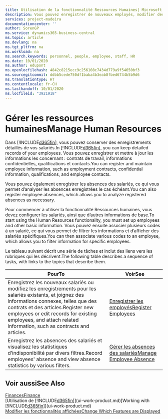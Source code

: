 ```yaml
---
title: Utilisation de la fonctionnalité Ressources Humaines| Microsoft Docs
description: Vous pouvez enregistrer de nouveaux employés, modifier des informations sur le personnel existant, et enregistrer et analyser les absences.
services: project-madeira
documentationcenter: ''
author: SorenGP
ms.service: dynamics365-business-central
ms.topic: article
ms.devlang: na
ms.tgt_pltfrm: na
ms.workload: na
ms.search.keywords: personnel, people, employee, staff, HR
ms.date: 10/01/2020
ms.author: edupont
ms.openlocfilehash: 4842c8215ecc9c256108c7434d779a9f54650bf3
ms.sourcegitcommit: ddbb5cede750df1baba4b3eab8fbed6744b5b9d6
ms.translationtype: HT
ms.contentlocale: fr-CH
ms.lasthandoff: 10/01/2020
ms.locfileid: "3921918"
---
```

# <a name="manage-human-resources"></a><span data-ttu-id="25c96-103">Gérer les ressources humaines</span><span class="sxs-lookup"><span data-stu-id="25c96-103">Manage Human Resources</span></span>
<span data-ttu-id="25c96-104">Dans [!INCLUDE[d365fin](includes/d365fin_md.md)], vous pouvez conserver des enregistrements détaillés de vos salariés.</span><span class="sxs-lookup"><span data-stu-id="25c96-104">In [!INCLUDE[d365fin](includes/d365fin_md.md)], you can keep detailed records of your employees.</span></span> <span data-ttu-id="25c96-105">Vous pouvez enregistrer et mettre à jour les informations les concernant : contrats de travail, informations confidentielles, qualifications et contacts.</span><span class="sxs-lookup"><span data-stu-id="25c96-105">You can register and maintain employee information, such as employment contracts, confidential information, qualifications, and employee contacts.</span></span>

<span data-ttu-id="25c96-106">Vous pouvez également enregistrer les absences des salariés, ce qui vous permet d’analyser les absences enregistrées le cas échéant.</span><span class="sxs-lookup"><span data-stu-id="25c96-106">You can also register employee absences, which allows you to analyze registered absences as necessary.</span></span>

<span data-ttu-id="25c96-107">Pour commencer à utiliser la fonctionnalité Ressources humaines, vous devez configurer les salariés, ainsi que d’autres informations de base.</span><span class="sxs-lookup"><span data-stu-id="25c96-107">To start using the Human Resources functionality, you must set up employees and other basic information.</span></span> <span data-ttu-id="25c96-108">Vous pouvez ensuite associer plusieurs codes à un salarié, ce qui vous permet de filtrer les informations et d’afficher des salariés spécifiques.</span><span class="sxs-lookup"><span data-stu-id="25c96-108">You can then associate various codes to an employee, which allows you to filter information for specific employees.</span></span>

<span data-ttu-id="25c96-109">Le tableau suivant décrit une série de tâches et inclut des liens vers les rubriques qui les décrivent.</span><span class="sxs-lookup"><span data-stu-id="25c96-109">The following table describes a sequence of tasks, with links to the topics that describe them.</span></span>

| <span data-ttu-id="25c96-110">Pour</span><span class="sxs-lookup"><span data-stu-id="25c96-110">To</span></span> | <span data-ttu-id="25c96-111">Voir</span><span class="sxs-lookup"><span data-stu-id="25c96-111">See</span></span> |
| --- | --- |
| <span data-ttu-id="25c96-112">Enregistrez les nouveaux salariés ou modifiez les enregistrements pour les salariés existants, et joignez des informations connexes, telles que des contrats et des articles.</span><span class="sxs-lookup"><span data-stu-id="25c96-112">Register new employees or edit records for existing employees, and attach related information, such as contracts and articles.</span></span> |[<span data-ttu-id="25c96-113">Enregistrer les employés</span><span class="sxs-lookup"><span data-stu-id="25c96-113">Register Employees</span></span>](hr-how-register-employees.md) |
| <span data-ttu-id="25c96-114">Enregistrez les absences des salariés et visualisez les statistiques d’indisponibilité par divers filtres.</span><span class="sxs-lookup"><span data-stu-id="25c96-114">Record employees' absence and view absence statistics by various filters.</span></span> |[<span data-ttu-id="25c96-115">Gérer les absences des salariés</span><span class="sxs-lookup"><span data-stu-id="25c96-115">Manage Employee Absence</span></span>](hr-how-manage-absence.md) |

## <a name="see-also"></a><span data-ttu-id="25c96-116">Voir aussi</span><span class="sxs-lookup"><span data-stu-id="25c96-116">See Also</span></span>
[<span data-ttu-id="25c96-117">Finances</span><span class="sxs-lookup"><span data-stu-id="25c96-117">Finance</span></span>](finance.md)  
<span data-ttu-id="25c96-118">[Utilisation de [!INCLUDE[d365fin](includes/d365fin_md.md)]](ui-work-product.md)</span><span class="sxs-lookup"><span data-stu-id="25c96-118">[Working with [!INCLUDE[d365fin](includes/d365fin_md.md)]](ui-work-product.md)</span></span>  
[<span data-ttu-id="25c96-119">Modifier les fonctionnalités affichées</span><span class="sxs-lookup"><span data-stu-id="25c96-119">Change Which Features are Displayed</span></span>](ui-experiences.md)        
